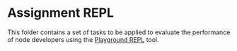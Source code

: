# Assignment REPL

This folder contains a set of tasks to be applied to evaluate the performance of node developers using the [Playground REPL](https://github.com/damorimRG/node_code_query) tool.

